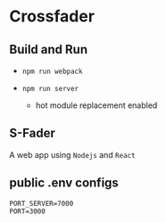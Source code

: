 # Crossfader

## Build and Run

* `npm run webpack`

* `npm run server`
  * hot module replacement enabled
## S-Fader

A web app using `Nodejs` and `React`

## public .env configs

```
PORT_SERVER=7000
PORT=3000
```

##
